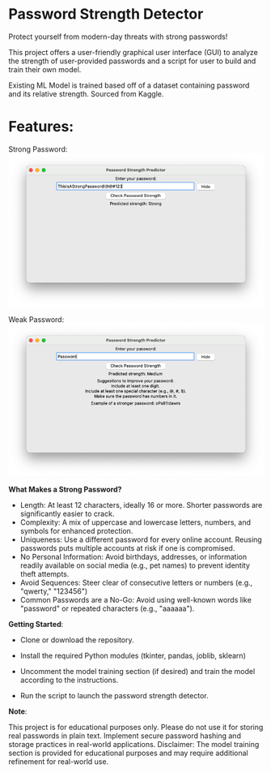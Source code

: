# Password Strength Detector
Protect yourself from modern-day threats with strong passwords!

This project offers a user-friendly graphical user interface (GUI) to analyze the strength of user-provided passwords and a script for user to build and train their own model.

Existing ML Model is trained based off of a dataset containing password and its relative strength. Sourced from Kaggle.

# Features:

Strong Password:
![Example of Strong Password](https://github.com/ConnerZhao/PW-Predicator/blob/main/data/StrongPW.png?raw=true)

Weak Password:
![Example of Weak Password](https://github.com/ConnerZhao/PW-Predicator/blob/main/data/WeakPW.png?raw=true)

**What Makes a Strong Password?**

- Length: At least 12 characters, ideally 16 or more. Shorter passwords are significantly easier to crack.
- Complexity: A mix of uppercase and lowercase letters, numbers, and symbols for enhanced protection.
- Uniqueness: Use a different password for every online account. Reusing passwords puts multiple accounts at risk if one is compromised.
- No Personal Information: Avoid birthdays, addresses, or information readily available on social media (e.g., pet names) to prevent identity theft attempts.
- Avoid Sequences: Steer clear of consecutive letters or numbers (e.g., "qwerty," "123456")
- Common Passwords are a No-Go: Avoid using well-known words like "password" or repeated characters (e.g., "aaaaaa").

**Getting Started**:

- Clone or download the repository.

- Install the required Python modules (tkinter, pandas, joblib, sklearn)

- Uncomment the model training section (if desired) and train the model according to the instructions.

- Run the script to launch the password strength detector.

**Note**:

This project is for educational purposes only. Please do not use it for storing real passwords in plain text.
Implement secure password hashing and storage practices in real-world applications.
Disclaimer: The model training section is provided for educational purposes and may require additional refinement for real-world use.
